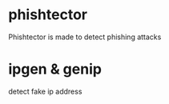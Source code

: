# phishtector
Phishtector is made to detect phishing attacks
# ipgen & genip
detect fake ip address
